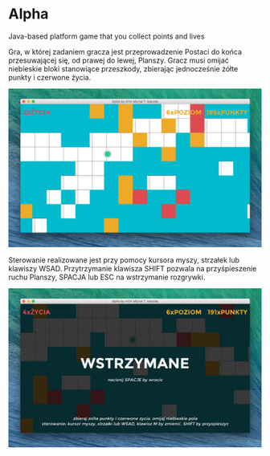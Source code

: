 # Alpha
Java-based platform game that you collect points and lives

Gra, w której zadaniem gracza jest przeprowadzenie Postaci do końca przesuwającej się, od prawej do lewej, Planszy. Gracz musi omijać niebieskie bloki stanowiące przeszkody, zbierając jednocześnie żółte punkty i czerwone życia.

![alt tag](https://github.com/mtmsweb/Alpha/blob/master/screen_1.jpg)

Sterowanie realizowane jest przy pomocy kursora myszy, strzałek lub klawiszy WSAD. Przytrzymanie klawisza SHIFT pozwala na przyśpieszenie ruchu Planszy, SPACJA lub ESC na wstrzymanie rozgrywki.

![alt tag](https://github.com/mtmsweb/Alpha/blob/master/screen_2.jpg)
